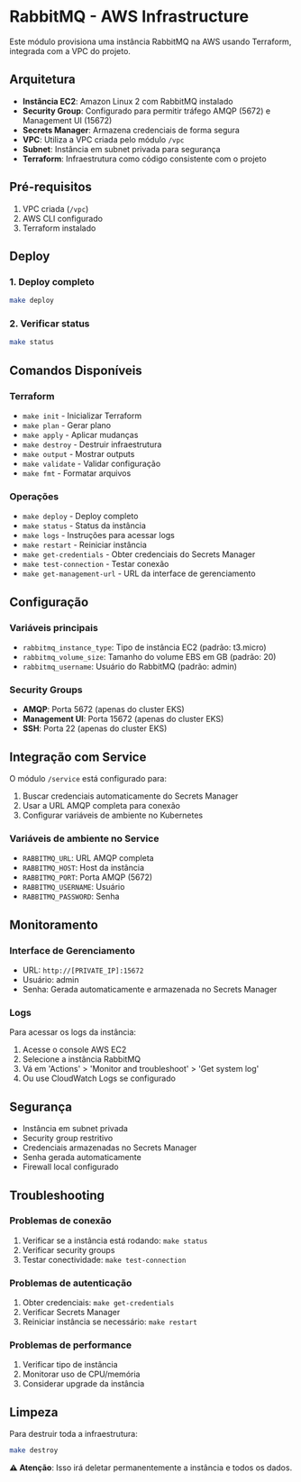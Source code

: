 # RabbitMQ - AWS Infrastructure

Este módulo provisiona uma instância RabbitMQ na AWS usando Terraform, integrada com a VPC do projeto.

## Arquitetura

- **Instância EC2**: Amazon Linux 2 com RabbitMQ instalado
- **Security Group**: Configurado para permitir tráfego AMQP (5672) e Management UI (15672)
- **Secrets Manager**: Armazena credenciais de forma segura
- **VPC**: Utiliza a VPC criada pelo módulo `/vpc`
- **Subnet**: Instância em subnet privada para segurança
- **Terraform**: Infraestrutura como código consistente com o projeto

## Pré-requisitos

1. VPC criada (`/vpc`)
2. AWS CLI configurado
3. Terraform instalado

## Deploy

### 1. Deploy completo
```bash
make deploy
```

### 2. Verificar status
```bash
make status
```

## Comandos Disponíveis

### Terraform
- `make init` - Inicializar Terraform
- `make plan` - Gerar plano
- `make apply` - Aplicar mudanças
- `make destroy` - Destruir infraestrutura
- `make output` - Mostrar outputs
- `make validate` - Validar configuração
- `make fmt` - Formatar arquivos

### Operações
- `make deploy` - Deploy completo
- `make status` - Status da instância
- `make logs` - Instruções para acessar logs
- `make restart` - Reiniciar instância
- `make get-credentials` - Obter credenciais do Secrets Manager
- `make test-connection` - Testar conexão
- `make get-management-url` - URL da interface de gerenciamento

## Configuração

### Variáveis principais
- `rabbitmq_instance_type`: Tipo de instância EC2 (padrão: t3.micro)
- `rabbitmq_volume_size`: Tamanho do volume EBS em GB (padrão: 20)
- `rabbitmq_username`: Usuário do RabbitMQ (padrão: admin)


### Security Groups
- **AMQP**: Porta 5672 (apenas do cluster EKS)
- **Management UI**: Porta 15672 (apenas do cluster EKS)
- **SSH**: Porta 22 (apenas do cluster EKS)

## Integração com Service

O módulo `/service` está configurado para:
1. Buscar credenciais automaticamente do Secrets Manager
2. Usar a URL AMQP completa para conexão
3. Configurar variáveis de ambiente no Kubernetes

### Variáveis de ambiente no Service
- `RABBITMQ_URL`: URL AMQP completa
- `RABBITMQ_HOST`: Host da instância
- `RABBITMQ_PORT`: Porta AMQP (5672)
- `RABBITMQ_USERNAME`: Usuário
- `RABBITMQ_PASSWORD`: Senha

## Monitoramento

### Interface de Gerenciamento
- URL: `http://[PRIVATE_IP]:15672`
- Usuário: admin
- Senha: Gerada automaticamente e armazenada no Secrets Manager

### Logs
Para acessar os logs da instância:
1. Acesse o console AWS EC2
2. Selecione a instância RabbitMQ
3. Vá em 'Actions' > 'Monitor and troubleshoot' > 'Get system log'
4. Ou use CloudWatch Logs se configurado

## Segurança

- Instância em subnet privada
- Security group restritivo
- Credenciais armazenadas no Secrets Manager
- Senha gerada automaticamente
- Firewall local configurado

## Troubleshooting

### Problemas de conexão
1. Verificar se a instância está rodando: `make status`
2. Verificar security groups
3. Testar conectividade: `make test-connection`

### Problemas de autenticação
1. Obter credenciais: `make get-credentials`
2. Verificar Secrets Manager
3. Reiniciar instância se necessário: `make restart`

### Problemas de performance
1. Verificar tipo de instância
2. Monitorar uso de CPU/memória
3. Considerar upgrade da instância

## Limpeza

Para destruir toda a infraestrutura:
```bash
make destroy
```

**⚠️ Atenção**: Isso irá deletar permanentemente a instância e todos os dados.